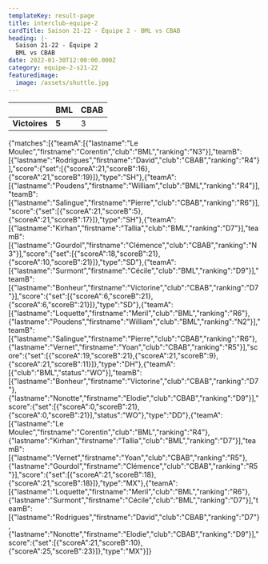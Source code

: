 ```yaml
---
templateKey: result-page
title: interclub-equipe-2
cardTitle: Saison 21-22 - Équipe 2 - BML vs CBAB
heading: |-
  Saison 21-22 - Équipe 2
  BML vs CBAB
date: 2022-01-30T12:00:00.000Z
category: equipe-2-s21-22
featuredimage:
  image: /assets/shuttle.jpg
---
```

|               | BML   | CBAB |
| ------------- | ----- | --- |
| **Victoires** | **5** | 3   |

<scoreboard>{"matches":[{"teamA":[{"lastname":"Le Moulec","firstname":"Corentin","club":"BML","ranking":"N3"}],"teamB":[{"lastname":"Rodrigues","firstname":"David","club":"CBAB","ranking":"R4"}],"score":{"set":[{"scoreA":21,"scoreB":16},{"scoreA":21,"scoreB":19}]},"type":"SH"},{"teamA":[{"lastname":"Poudens","firstname":"William","club":"BML","ranking":"R4"}],"teamB":[{"lastname":"Salingue","firstname":"Pierre","club":"CBAB","ranking":"R6"}],"score":{"set":[{"scoreA":21,"scoreB":5},{"scoreA":21,"scoreB":17}]},"type":"SH"},{"teamA":[{"lastname":"Kirhan","firstname":"Tallia","club":"BML","ranking":"D7"}],"teamB":[{"lastname":"Gourdol","firstname":"Clémence","club":"CBAB","ranking":"N3"}],"score":{"set":[{"scoreA":18,"scoreB":21},{"scoreA":10,"scoreB":21}]},"type":"SD"},{"teamA":[{"lastname":"Surmont","firstname":"Cécile","club":"BML","ranking":"D9"}],"teamB":[{"lastname":"Bonheur","firstname":"Victorine","club":"CBAB","ranking":"D7"}],"score":{"set":[{"scoreA":6,"scoreB":21},{"scoreA":6,"scoreB":21}]},"type":"SD"},{"teamA":[{"lastname":"Loquette","firstname":"Meril","club":"BML","ranking":"R6"},{"lastname":"Poudens","firstname":"William","club":"BML","ranking":"N2"}],"teamB":[{"lastname":"Salingue","firstname":"Pierre","club":"CBAB","ranking":"R6"},{"lastname":"Vernet","firstname":"Yoan","club":"CBAB","ranking":"R5"}],"score":{"set":[{"scoreA":19,"scoreB":21},{"scoreA":21,"scoreB":9},{"scoreA":21,"scoreB":11}]},"type":"DH"},{"teamA":[{"club":"BML","status":"WO"}],"teamB":[{"lastname":"Bonheur","firstname":"Victorine","club":"CBAB","ranking":"D7"},{"lastname":"Nonotte","firstname":"Elodie","club":"CBAB","ranking":"D9"}],"score":{"set":[{"scoreA":0,"scoreB":21},{"scoreA":0,"scoreB":21}],"status":"WO"},"type":"DD"},{"teamA":[{"lastname":"Le Moulec","firstname":"Corentin","club":"BML","ranking":"R4"},{"lastname":"Kirhan","firstname":"Tallia","club":"BML","ranking":"D7"}],"teamB":[{"lastname":"Vernet","firstname":"Yoan","club":"CBAB","ranking":"R5"},{"lastname":"Gourdol","firstname":"Clémence","club":"CBAB","ranking":"R5"}],"score":{"set":[{"scoreA":21,"scoreB":18},{"scoreA":21,"scoreB":18}]},"type":"MX"},{"teamA":[{"lastname":"Loquette","firstname":"Meril","club":"BML","ranking":"R6"},{"lastname":"Surmont","firstname":"Cécile","club":"BML","ranking":"D7"}],"teamB":[{"lastname":"Rodrigues","firstname":"David","club":"CBAB","ranking":"D7"},{"lastname":"Nonotte","firstname":"Elodie","club":"CBAB","ranking":"D9"}],"score":{"set":[{"scoreA":21,"scoreB":10},{"scoreA":25,"scoreB":23}]},"type":"MX"}]}</scoreboard>